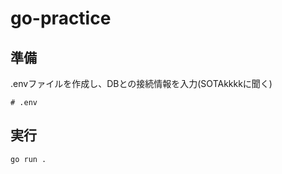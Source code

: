 # go-practice

## 準備

.envファイルを作成し、DBとの接続情報を入力(SOTAkkkkに聞く)
```env
# .env
```

## 実行
```shell
go run .
```
